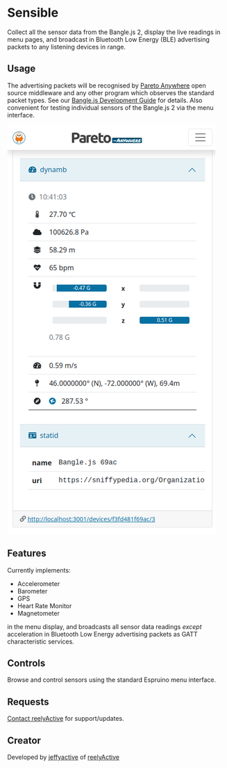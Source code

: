 # Sensible

Collect all the sensor data from the Bangle.js 2, display the live readings in menu pages, and broadcast in Bluetooth Low Energy (BLE) advertising packets to any listening devices in range.


## Usage

The advertising packets will be recognised by [Pareto Anywhere](https://www.reelyactive.com/pareto/anywhere/) open source middleware and any other program which observes the standard packet types.  See our [Bangle.js Development Guide](https://reelyactive.github.io/diy/banglejs-dev/) for details.  Also convenient for testing individual sensors of the Bangle.js 2 via the menu interface.

![SensiBLE in Pareto Anywhere](/apps/sensible/screenshot-pareto-anywhere.png)


## Features

Currently implements:
- Accelerometer
- Barometer
- GPS
- Heart Rate Monitor
- Magnetometer

in the menu display, and broadcasts all sensor data readings _except_ acceleration in Bluetooth Low Energy advertising packets as GATT characteristic services.


## Controls

Browse and control sensors using the standard Espruino menu interface.


## Requests

[Contact reelyActive](https://www.reelyactive.com/contact/) for support/updates.


## Creator

Developed by [jeffyactive](https://github.com/jeffyactive) of [reelyActive](https://www.reelyactive.com)
